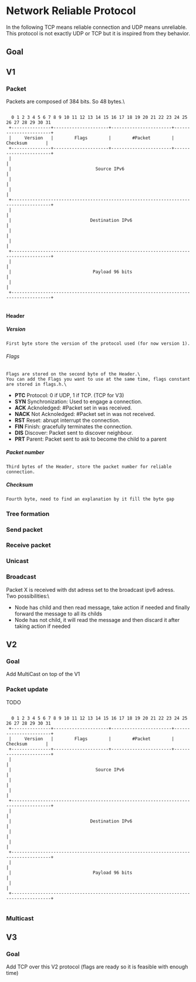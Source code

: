 # Network Reliable Protocol

In the following TCP means reliable connection and UDP means unreliable.\
This protocol is not exactly UDP or TCP but it is inspired from they behavior.

## Goal

## V1
### Packet
Packets are composed of 384  bits. So 48 bytes.\
```

  0 1 2 3 4 5 6 7 8 9 10 11 12 13 14 15 16 17 18 19 20 21 22 23 24 25 26 27 28 29 30 31 
 +---------------+---------------------+-----------------------+-----------------------+
 |     Version   |        Flags        |        #Packet        |        Checksum       |
 +---------------+---------------------+-----------------------+-----------------------+
 |                                                                                     |
 |                                Source IPv6                                          |
 |                                                                                     |
 |                                                                                     |
 +-------------------------------------------------------------------------------------+
 |                                                                                     |
 |                              Destination IPv6                                       |
 |                                                                                     |
 |                                                                                     |
 +-------------------------------------------------------------------------------------+
 |                                                                                     |
 |                               Payload 96 bits                                       |
 |                                                                                     |
 +-------------------------------------------------------------------------------------+
 
 ```

#### Header
##### Version
    First byte store the version of the protocol used (for now version 1).

###### Flags
    Flags are stored on the second byte of the Header.\
    You can add the Flags you want to use at the same time, flags constant are stored in flags.h.\

 - **PTC** Protocol: 0 if UDP, 1 if TCP. (TCP for V3)
 - **SYN** Synchronization: Used to engage a connection.
 - **ACK** Acknoledged: #Packet set in was received.
 - **NACK** Not Acknoledged: #Packet set in was not received.
 - **RST** Reset: abrupt interrupt the connection.
 - **FIN** Finish: gracefully terminates the connection.
 - **DIS** Discover: Packet sent to discover neighbour.
 - **PRT** Parent: Packet sent to ask to become the child to a parent

##### Packet number
    Third bytes of the Header, store the packet number for reliable connection.

##### Checksum
    Fourth byte, need to find an explanation by it fill the byte gap 

### Tree formation
### Send packet
### Receive packet

### Unicast

### Broadcast
Packet X is received with dst adress set to the broadcast ipv6 adress.\
Two possibilities:\
 - Node has child and then read message, take action if needed and finally forward the message to all its childs
 - Node has not child, it will read the message and then discard it after taking action if needed



## V2
### Goal
Add MultiCast on top of the V1

### Packet update
TODO

```

  0 1 2 3 4 5 6 7 8 9 10 11 12 13 14 15 16 17 18 19 20 21 22 23 24 25 26 27 28 29 30 31 
 +---------------+---------------------+-----------------------+-----------------------+
 |     Version   |        Flags        |        #Packet        |        Checksum       |
 +---------------+---------------------+-----------------------+-----------------------+
 |                                                                                     |
 |                                Source IPv6                                          |
 |                                                                                     |
 |                                                                                     |
 +-------------------------------------------------------------------------------------+
 |                                                                                     |
 |                              Destination IPv6                                       |
 |                                                                                     |
 |                                                                                     |
 +-------------------------------------------------------------------------------------+
 |                                                                                     |
 |                               Payload 96 bits                                       |
 |                                                                                     |
 +-------------------------------------------------------------------------------------+
 
 ```

### Multicast


## V3
### Goal
Add TCP over this V2 protocol (flags are ready so it is feasible with enough time)
